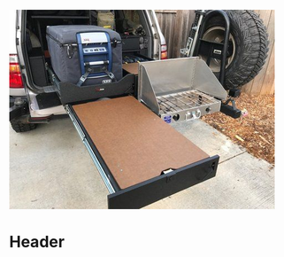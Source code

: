 <!-- TITLE: Mods -->
<!-- SUBTITLE: A quick summary of Mods -->
![Img 20180225 Wa 0000](/uploads/img-20180225-wa-0000.jpg "Img 20180225 Wa 0000")
# Header
